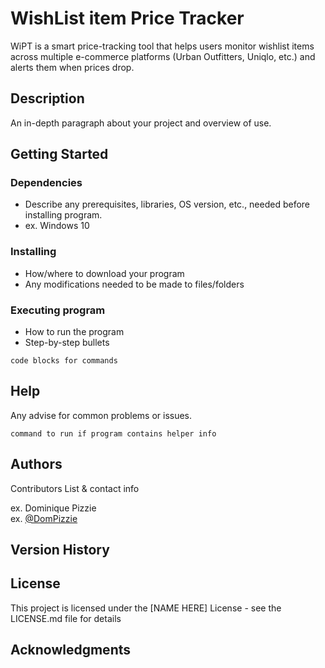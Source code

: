 # WishList item Price Tracker

WiPT is a smart price-tracking tool that helps users monitor wishlist items across multiple e-commerce platforms (Urban Outfitters, Uniqlo, etc.) and alerts them when prices drop.


## Description

An in-depth paragraph about your project and overview of use.

## Getting Started

### Dependencies

* Describe any prerequisites, libraries, OS version, etc., needed before installing program.
* ex. Windows 10

### Installing

* How/where to download your program
* Any modifications needed to be made to files/folders

### Executing program

* How to run the program
* Step-by-step bullets
```
code blocks for commands
```

## Help

Any advise for common problems or issues.
```
command to run if program contains helper info
```

## Authors

Contributors List & contact info

ex. Dominique Pizzie  
ex. [@DomPizzie](https://twitter.com/dompizzie)

## Version History

## License

This project is licensed under the [NAME HERE] License - see the LICENSE.md file for details

## Acknowledgments
